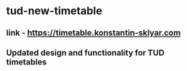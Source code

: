 # tud-new-timetable

## link - https://timetable.konstantin-sklyar.com

## Updated design and functionality for TUD timetables
